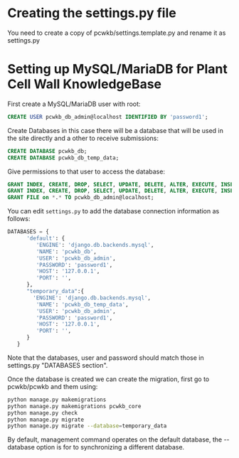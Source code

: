 # Creating the settings.py file

You need to create a copy of pcwkb/settings.template.py and rename it as settings.py

# Setting up MySQL/MariaDB for Plant Cell Wall KnowledgeBase

First create a MySQL/MariaDB user with root:

```sql
CREATE USER pcwkb_db_admin@localhost IDENTIFIED BY 'password1';
```


Create Databases in this case there will be a database that will be used in the site directly and a other to receive submissions:

```sql
CREATE DATABASE pcwkb_db;
CREATE DATABASE pcwkb_db_temp_data;
```

Give permissions to that user to access the database:

```sql
GRANT INDEX, CREATE, DROP, SELECT, UPDATE, DELETE, ALTER, EXECUTE, INSERT on pcwkb_db.* TO pcwkb_db_admin@localhost;
GRANT INDEX, CREATE, DROP, SELECT, UPDATE, DELETE, ALTER, EXECUTE, INSERT on pcwkb_db_temp_data.* TO pcwkb_db_admin@localhost;
GRANT FILE on *.* TO pcwkb_db_admin@localhost;
```

You can edit `settings.py` to add the database connection information as follows:

```python
DATABASES = {
      'default': {
         'ENGINE': 'django.db.backends.mysql',
         'NAME': 'pcwkb_db',
         'USER': 'pcwkb_db_admin',
         'PASSWORD': 'password1',
         'HOST': '127.0.0.1',
         'PORT': '',
      },
      "temporary_data":{
        'ENGINE': 'django.db.backends.mysql',
         'NAME': 'pcwkb_db_temp_data',
         'USER': 'pcwkb_db_admin',
         'PASSWORD': 'password1',
         'HOST': '127.0.0.1',
         'PORT': '',
      }
   }
```

Note that the databases, user and password should match those in settings.py "DATABASES section".

Once the database is created we can create the migration, first go to pcwkb/pcwkb and them using:

```bash
python manage.py makemigrations
python manage.py makemigrations pcwkb_core
python manage.py check
python manage.py migrate
python manage.py migrate --database=temporary_data
```

By default, management command operates on the default database, the --database option is for to synchronizing a different database.